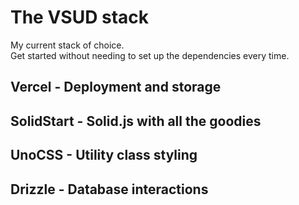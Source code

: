 # The VSUD stack 

My current stack of choice.  
Get started without needing to set up  the dependencies every time.

## Vercel - Deployment and storage
## SolidStart - Solid.js with all the goodies
## UnoCSS - Utility class styling
## Drizzle - Database interactions
